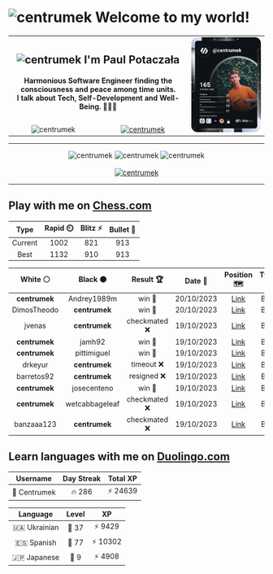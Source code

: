 <h1>
  <img
    src="https://emojis.slackmojis.com/emojis/images/1531849430/4246/blob-sunglasses.gif"
    width="30"
    alt="centrumek"
  />
  Welcome to my world!
</h1>

<table>
  <tbody>
    <tr>
      <td align="center" width="70%" colspan="2">
        <h2>
          <img
            src="https://raw.githubusercontent.com/MartinHeinz/MartinHeinz/master/wave.gif"
            width="30px"
            alt="centrumek"
          />
          I'm Paul Potaczała
        </h2>
        <h4>
          Harmonious Software Engineer finding the consciousness and peace among time units.
          <br/>
          I talk about Tech, Self-Development and Well-Being. 🌿🧘🚀
        </h4>
      </td>
      <td width="30%" rowspan="2">
        <a href="https://app.daily.dev/centrumek">
          <img
            src="./devcard.svg"
            alt="centrumek"
          />
        </a>
      </td>
    </tr>
    <tr align="center">
      <td>
        <img
          src="https://komarev.com/ghpvc/?username=centrumek&label=visitors&color=0e75b6&style=flat"
          alt="centrumek"
        >
      </td>
      <td>
        <a href="https://stackoverflow.com/users/14496012/centrumek">
          <img
            src="https://stackoverflow.com/users/flair/14496012.png?theme=dark"
            alt="centrumek"
          >
        </a>
      </td>
    </tr>
  </tbody>
</table>

---
<div align="center">
  <img 
    src="https://github-readme-stats.vercel.app/api?username=centrumek&show_icons=true&count_private=true&theme=dark&hide_border=true&hide=issues,contribs&bg_color=00000000"
    alt="centrumek"
  />
  <img
    src="https://github-readme-stats.vercel.app/api/top-langs/?username=centrumek&layout=compact&hide_border=true&theme=dark&bg_color=00000000&langs_count=6&exclude_repo=air-statistic-app"
    alt="centrumek"
  />
  <img 
    src="https://github-readme-streak-stats.herokuapp.com?user=centrumek&theme=dark&hide_border=true&background=FFFFFF00"
    alt="centrumek"
  />
  <br/>
  <br/>
  <a href="https://www.buymeacoffee.com/centrumek">
    <img
      src="https://cdn.buymeacoffee.com/buttons/v2/default-orange.png"
      height="50"
      width="210"
      alt="centrumek"
    />
  </a>
</div>

---

## Play with me on [Chess.com](https://www.chess.com/member/centrumek)

<div align="center">
<!--START_SECTION:chessStats-->
<!-- Automatically generated with https://github.com/Balastrong/chess-stats-action -->

| Type | Rapid ⏲️ | Blitz ⚡ | Bullet 🔫 |
|:---:|:---:|:---:|:---:|
| Current | 1002 | 821 | 913 |
| Best | 1132 | 910 | 913 |

| White ⚪ | Black ⚫ | Result 🏆 | Date 📅 | Position 🗺️ | Type 🕕 |
|:---:|:---:|:---:|:---:|:---:|:---:|
| **centrumek** | Andrey1989m | win 🥇 | 20/10/2023 | <a href="http://www.ee.unb.ca/cgi-bin/tervo/fen.pl?select=5rk1/ppp3p1/4prpp/3p4/NP6/P1P3Q1/1K6/6R1 b - -">Link</a> | Blitz |
| DimosTheodo | **centrumek** | win 🥇 | 20/10/2023 | <a href="http://www.ee.unb.ca/cgi-bin/tervo/fen.pl?select=r1bqkb2/ppp2p2/2np2p1/4p3/1PP3n1/P1N1PQ1r/3P1P1N/R1B1K2R b KQq -">Link</a> | Blitz |
| jvenas | **centrumek** | checkmated ❌ | 19/10/2023 | <a href="http://www.ee.unb.ca/cgi-bin/tervo/fen.pl?select=1kr4r/Q3n1bp/1Pq1p1p1/P1Np1p2/R2P1P2/1R2P3/2P3PP/6K1 b - -">Link</a> | Blitz |
| **centrumek** | jamh92 | win 🥇 | 19/10/2023 | <a href="http://www.ee.unb.ca/cgi-bin/tervo/fen.pl?select=8/8/8/2K5/1Q3Q2/5k2/8/8 b - -">Link</a> | Blitz |
| **centrumek** | pittimiguel | win 🥇 | 19/10/2023 | <a href="http://www.ee.unb.ca/cgi-bin/tervo/fen.pl?select=3Q4/5p1p/4pk2/1pK5/8/3R4/1r6/8 b - -">Link</a> | Blitz |
| drkeyur | **centrumek** | timeout ❌ | 19/10/2023 | <a href="http://www.ee.unb.ca/cgi-bin/tervo/fen.pl?select=8/pN1P4/8/1BK4k/8/6p1/P7/3r4 b - -">Link</a> | Blitz |
| barretos92 | **centrumek** | resigned ❌ | 19/10/2023 | <a href="http://www.ee.unb.ca/cgi-bin/tervo/fen.pl?select=3R2Q1/8/8/5K2/7k/8/8/8 b - -">Link</a> | Blitz |
| **centrumek** | josecenteno | win 🥇 | 19/10/2023 | <a href="http://www.ee.unb.ca/cgi-bin/tervo/fen.pl?select=2k4r/pp4pp/8/3P4/1q6/4P2P/P6K/R1BQ4 b - -">Link</a> | Blitz |
| **centrumek** | wetcabbageleaf | checkmated ❌ | 19/10/2023 | <a href="http://www.ee.unb.ca/cgi-bin/tervo/fen.pl?select=r5k1/ppp1pp1p/8/7p/2b1P3/2P5/P1P3PP/R1B2rK1 w - -">Link</a> | Blitz |
| banzaaa123 | **centrumek** | checkmated ❌ | 19/10/2023 | <a href="http://www.ee.unb.ca/cgi-bin/tervo/fen.pl?select=8/p4p1p/1R6/8/kQ6/6P1/1P2qPNP/6K1 b - -">Link</a> | Blitz |

<!--END_SECTION:chessStats-->
</div>

## Learn languages with me on [Duolingo.com](https://www.duolingo.com/profile/Centrumek)

<div align="center">
<!--START_SECTION:duolingoStats-->
<!-- Automatically generated with https://github.com/centrumek/duolingo-readme-stats-->

| Username | Day Streak | Total XP |
|:---:|:---:|:---:|
| 👤 Centrumek | 🔥 286 | ⚡ 24639 |

| Language | Level | XP |
|:---:|:---:|:---:|
| 🇺🇦 Ukrainian | 👑 37 | ⚡ 9429 |
| 🇪🇸 Spanish | 👑 77 | ⚡ 10302 |
| 🇯🇵 Japanese | 👑 9 | ⚡ 4908 |

<!--END_SECTION:duolingoStats-->
</div>
<!--
**centrumek/centrumek** is a ✨ _special_ ✨ repository because its `README.md` (this file) appears on your GitHub profile.

Here are some ideas to get you started:

- 🔭 I’m currently working on ...
- 🌱 I’m currently learning ...
- 👯 I’m looking to collaborate on ...
- 🤔 I’m looking for help with ...
- 💬 Ask me about ...
- 📫 How to reach me: ...
- 😄 Pronouns: ...
- ⚡ Fun fact: ...
-->
